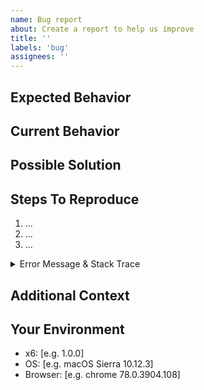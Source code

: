 ```yaml
---
name: Bug report
about: Create a report to help us improve
title: ''
labels: 'bug'
assignees: ''
---
```


<!--- Provide a general summary of the issue in the Title above. -->

## Expected Behavior

<!--- What should happen. -->

## Current Behavior

<!--- What happens instead. -->

## Possible Solution

<!--- Suggest a fix/reason for the bug. -->
<!--- Any solutions you've considered. -->

## Steps To Reproduce

<!--- Provide a link to a live example, or an unambiguous -->
<!--- set of steps to reproduce this bug. Include code to -->
<!--- reproduce if relevant. -->

1. ...
2. ...
3. ...

<details><summary>Error Message & Stack Trace</summary><p>

```txt
<!-- Provide a log message if relevant -->
```

</p></details>

## Additional Context

<!--- How has this issue affected you? -->
<!--- What are you trying to accomplish? -->
<!--- Provide screenshots if possible. -->

<!--- Providing context helps us come up with a -->
<!--- solution that is most useful in the real world. -->

## Your Environment

<!--- Include as many relevant details about the -->
<!--- environment you experienced the bug in. -->

- x6: [e.g. 1.0.0]
- OS: [e.g. macOS Sierra 10.12.3]
- Browser: [e.g. chrome 78.0.3904.108]
